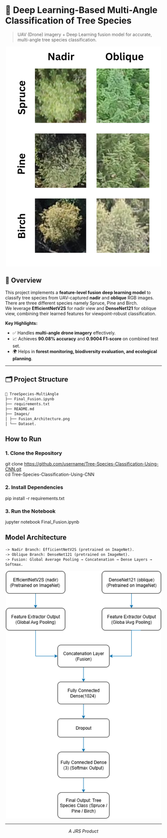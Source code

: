 # 🌲 Deep Learning-Based Multi-Angle Classification of Tree Species

> UAV (Drone) imagery + Deep Learning fusion model for accurate, multi-angle tree species classification.

<p align="center">
  <img src="Images/Dataset.png" alt="Sample Images from Dataset for each species" width="500"/>
</p>


## 📜 Overview
This project implements a **feature-level fusion deep learning model** to classify tree species from UAV-captured **nadir** and **oblique** RGB images.  
There are three different species namely Spruce, Pine and Birch.  
We leverage **EfficientNetV2S** for nadir view and **DenseNet121** for oblique view, combining their learned features for viewpoint-robust classification.

**Key Highlights:**
- ✅ Handles **multi-angle drone imagery** effectively.
- 📈 Achieves **90.08% accuracy** and **0.9004 F1-score** on combined test set.
- 🌍 Helps in **forest monitoring, biodiversity evaluation, and ecological planning**.

---

## 🗂 Project Structure
```
📂 TreeSpecies-MultiAngle
├── Final_Fusion.ipynb
├── requirements.txt
├── README.md 
├── Images/ 
│ ├── Fusion_Architecture.png
│ └── Dataset.
```
##  How to Run
### 1. Clone the Repository

git clone https://github.com/username/Tree-Species-Classification-Using-CNN.git <br>
cd Tree-Species-Classification-Using-CNN

### 2. Install Dependencies

pip install -r requirements.txt

### 3. Run the Notebook

jupyter notebook Final_Fusion.ipynb

## Model Architecture

    -> Nadir Branch: EfficientNetV2S (pretrained on ImageNet).
    -> Oblique Branch: DenseNet121 (pretrained on ImageNet).
    -> Fusion: Global Average Pooling → Concatenation → Dense Layers → Softmax.

<p align="center">
  <img src="Images/Fusion_Architecture.png" alt="Fusion Model Architecture" width="500"/>
</p>


---
<p align="center"><i>A JRS Product</i></p>
